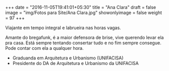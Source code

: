 +++
date = "2016-11-05T19:41:01+05:30"
title = "Ana Clara"
draft = false
image = "img/Fotos para Site/Ana Clara.jpg"
showonlyimage = false
weight = 97
+++

Viajante em tempo integral e labrueira nas horas vagas.
<!--more-->

Amante do bregafunk, é a maior defensora de brise, vive querendo levar ela pra casa. Está sempre tentando consertar tudo e no fim sempre consegue. Pode contar com ela a qualquer hora.

* Graduanda em Arquitetura e Urbanismo (UNIFACISA)
* Presidente do DA de Arquitetura e Urbanismo da UNIFACISA
